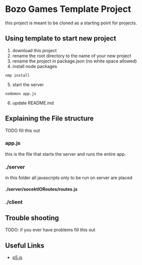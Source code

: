 # Bozo Games Template Project
this project is meant to be cloned as a starting point for projects.

## Using template to start new project

1. download this project
2. rename the root directory to the name of your new project
3. rename the project in package.json (no white space allowed)
4. install node packages
```
nmp install
```
5. start the server
```
nodemon app.js
```
6. update README.md



## Explaining the File structure
TODO fill this out
### app.js
this is the file that starts the server and runs the entire app.
### ./server
in this folder all javascripts only to be run on server are placed
#### ./server/socektIORoutes/routes.js

### ./client

## Trouble shooting
TODO: if you ever have problems fill this out
## Useful Links
 - [p5.js](5js.org/reference/)


